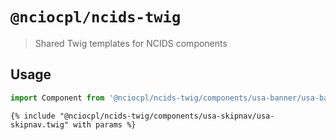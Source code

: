 # `@nciocpl/ncids-twig`

> Shared Twig templates for NCIDS components

## Usage

```jsx
import Component from '@nciocpl/ncids-twig/components/usa-banner/usa-banner.twig';
```

```twig
{% include "@nciocpl/ncids-twig/components/usa-skipnav/usa-skipnav.twig" with params %}
```
